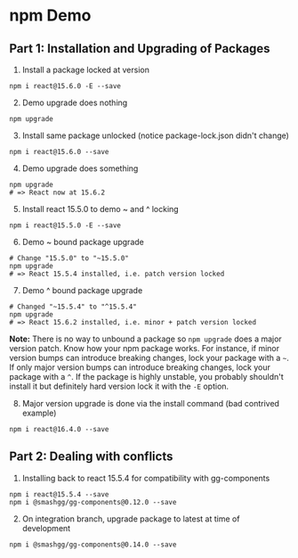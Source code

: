 # npm Demo

## Part 1: Installation and Upgrading of Packages

1. Install a package locked at version
```
npm i react@15.6.0 -E --save
```

2. Demo upgrade does nothing
```
npm upgrade
```

3. Install same package unlocked (notice package-lock.json didn't change)
```
npm i react@15.6.0 --save
```

4. Demo upgrade does something
```
npm upgrade
# => React now at 15.6.2
```

5. Install react 15.5.0 to demo ~ and ^ locking
```
npm i react@15.5.0 -E --save
```

6. Demo ~ bound package upgrade
```
# Change "15.5.0" to "~15.5.0"
npm upgrade
# => React 15.5.4 installed, i.e. patch version locked
```

7. Demo ^ bound package upgrade
```
# Changed "~15.5.4" to "^15.5.4"
npm upgrade
# => React 15.6.2 installed, i.e. minor + patch version locked
```

**Note:** There is no way to unbound a package so `npm upgrade` does a major version patch. Know
how your npm package works. For instance, if minor version bumps can introduce breaking changes,
lock your package with a `~`. If only major version bumps can introduce breaking changes, lock your
package with a `^`. If the package is highly unstable, you probably shouldn't install it but
definitely hard version lock it with the `-E` option.

8. Major version upgrade is done via the install command (bad contrived example)
```
npm i react@16.4.0 --save
```

## Part 2: Dealing with conflicts

1. Installing back to react 15.5.4 for compatibility with gg-components
```
npm i react@15.5.4 --save
npm i @smashgg/gg-components@0.12.0 --save
```

2. On integration branch, upgrade package to latest at time of development
```
npm i @smashgg/gg-components@0.14.0 --save
```
